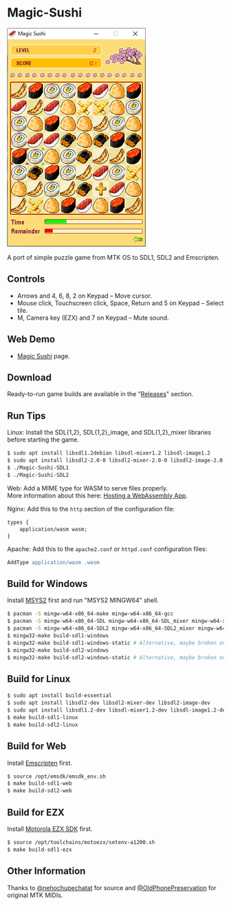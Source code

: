 Magic-Sushi
===========

![Screenshot from Windows 10](Images/Screenshot-Windows.png)

A port of simple puzzle game from MTK OS to SDL1, SDL2 and Emscripten.

## Controls

* Arrows and 4, 6, 8, 2 on Keypad – Move cursor.
* Mouse click, Touchscreen click, Space, Return and 5 on Keypad – Select tile.
* M, Camera key (EZX) and 7 on Keypad – Mute sound.

## Web Demo

* [Magic Sushi](https://lab.exlmoto.ru/sushi/) page.

## Download

Ready-to-run game builds are available in the "[Releases](https://github.com/EXL/Magic-Sushi/releases)" section.

## Run Tips

Linux: Install the SDL{1,2}, SDL{1,2}_image, and SDL{1,2}_mixer libraries before starting the game.

```sh
$ sudo apt install libsdl1.2debian libsdl-mixer1.2 libsdl-image1.2
$ sudo apt install libsdl2-2.0-0 libsdl2-mixer-2.0-0 libsdl2-image-2.0-0
$ ./Magic-Sushi-SDL1
$ ./Magic-Sushi-SDL2
```

Web: Add a MIME type for WASM to serve files properly.\
More information about this here: [Hosting a WebAssembly App](https://platform.uno/docs/articles/how-to-host-a-webassembly-app.html).

Nginx: Add this to the `http` section of the configuration file:

```nginx
types {
    application/wasm wasm;
}
```

Apache: Add this to the `apache2.conf` or `httpd.conf` configuration files:

```apache
AddType application/wasm .wasm
```

## Build for Windows

Install [MSYS2](https://www.msys2.org/) first and run "MSYS2 MINGW64" shell.

```sh
$ pacman -S mingw-w64-x86_64-make mingw-w64-x86_64-gcc
$ pacman -S mingw-w64-x86_64-SDL mingw-w64-x86_64-SDL_mixer mingw-w64-x86_64-SDL_image
$ pacman -S mingw-w64-x86_64-SDL2 mingw-w64-x86_64-SDL2_mixer mingw-w64-x86_64-SDL2_image
$ mingw32-make build-sdl1-windows
$ mingw32-make build-sdl1-windows-static # Alternative, maybe broken over time, like now.
$ mingw32-make build-sdl2-windows
$ mingw32-make build-sdl2-windows-static # Alternative, maybe broken over time.
```

## Build for Linux

```sh
$ sudo apt install build-essential
$ sudo apt install libsdl2-dev libsdl2-mixer-dev libsdl2-image-dev
$ sudo apt install libsdl1.2-dev libsdl-mixer1.2-dev libsdl-image1.2-dev
$ make build-sdl1-linux
$ make build-sdl2-linux
```

## Build for Web

Install [Emscripten](https://emscripten.org/docs/getting_started/downloads.html) first.

```sh
$ source /opt/emsdk/emsdk_env.sh
$ make build-sdl1-web
$ make build-sdl2-web
```

## Build for EZX

Install [Motorola EZX SDK](https://TODO) first.

```sh
$ source /opt/toolchains/motoezx/setenv-a1200.sh
$ make build-sdl1-ezx
```

## Other Information

Thanks to [@nehochupechatat](https://github.com/nehochupechatat) for source and [@OldPhonePreservation](https://twitter.com/oldphonepreserv) for original MTK MIDIs.
